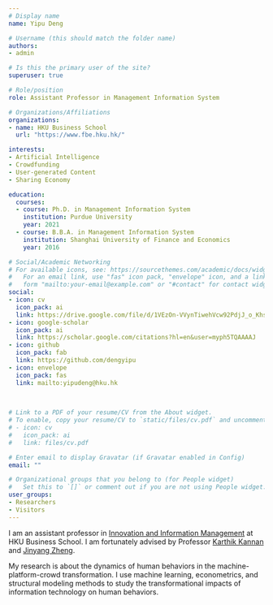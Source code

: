 ```yaml
---
# Display name
name: Yipu Deng

# Username (this should match the folder name)
authors:
- admin

# Is this the primary user of the site?
superuser: true

# Role/position
role: Assistant Professor in Management Information System

# Organizations/Affiliations
organizations:
- name: HKU Business School
  url: "https://www.fbe.hku.hk/"

interests:
- Artificial Intelligence
- Crowdfunding
- User-generated Content
- Sharing Economy

education:
  courses:
  - course: Ph.D. in Management Information System
    institution: Purdue University
    year: 2021
  - course: B.B.A. in Management Information System
    institution: Shanghai University of Finance and Economics
    year: 2016

# Social/Academic Networking
# For available icons, see: https://sourcethemes.com/academic/docs/widgets/#icons
#   For an email link, use "fas" icon pack, "envelope" icon, and a link in the
#   form "mailto:your-email@example.com" or "#contact" for contact widget.
social:
- icon: cv
  icon_pack: ai
  link: https://drive.google.com/file/d/1VEzOn-VVynTiwehVcw92PdjJ_o_Khsup/view?usp=sharing
- icon: google-scholar
  icon_pack: ai
  link: https://scholar.google.com/citations?hl=en&user=myph5TQAAAAJ
- icon: github
  icon_pack: fab
  link: https://github.com/dengyipu
- icon: envelope
  icon_pack: fas
  link: mailto:yipudeng@hku.hk

 
  
# Link to a PDF of your resume/CV from the About widget.
# To enable, copy your resume/CV to `static/files/cv.pdf` and uncomment the lines below.  
# - icon: cv
#   icon_pack: ai
#   link: files/cv.pdf

# Enter email to display Gravatar (if Gravatar enabled in Config)
email: ""

# Organizational groups that you belong to (for People widget)
#   Set this to `[]` or comment out if you are not using People widget.  
user_groups:
- Researchers
- Visitors
---
```


I am an assistant professor in [Innovation and Information Management](https://www.fbe.hku.hk/people/faculty?pg=1&staff_type=faculty&subject_area=innovation-and-information-management&track=professoriate) at HKU Business School. I am fortunately advised by Professor [Karthik Kannan](https://www.krannert.purdue.edu/faculty/kkarthik/) and [Jinyang Zheng](https://www.krannert.purdue.edu/faculty/zheng221/).

My research is about the dynamics of human behaviors in the machine-platform-crowd transformation. I use machine learning, econometrics, and structural modeling methods to study the transformational impacts of information technology on human behaviors.  

